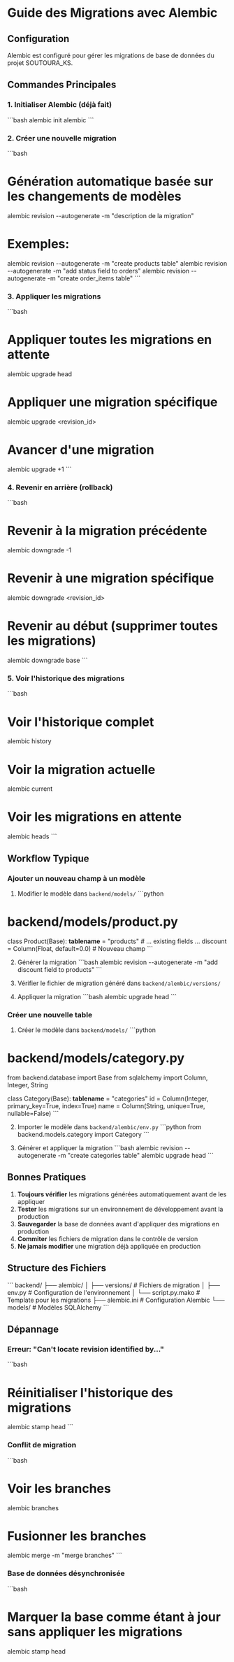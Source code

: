 # Guide des Migrations avec Alembic

## Configuration

Alembic est configuré pour gérer les migrations de base de données du projet SOUTOURA_KS.

## Commandes Principales

### 1. Initialiser Alembic (déjà fait)
\`\`\`bash
alembic init alembic
\`\`\`

### 2. Créer une nouvelle migration
\`\`\`bash
# Génération automatique basée sur les changements de modèles
alembic revision --autogenerate -m "description de la migration"

# Exemples:
alembic revision --autogenerate -m "create products table"
alembic revision --autogenerate -m "add status field to orders"
alembic revision --autogenerate -m "create order_items table"
\`\`\`

### 3. Appliquer les migrations
\`\`\`bash
# Appliquer toutes les migrations en attente
alembic upgrade head

# Appliquer une migration spécifique
alembic upgrade <revision_id>

# Avancer d'une migration
alembic upgrade +1
\`\`\`

### 4. Revenir en arrière (rollback)
\`\`\`bash
# Revenir à la migration précédente
alembic downgrade -1

# Revenir à une migration spécifique
alembic downgrade <revision_id>

# Revenir au début (supprimer toutes les migrations)
alembic downgrade base
\`\`\`

### 5. Voir l'historique des migrations
\`\`\`bash
# Voir l'historique complet
alembic history

# Voir la migration actuelle
alembic current

# Voir les migrations en attente
alembic heads
\`\`\`

## Workflow Typique

### Ajouter un nouveau champ à un modèle

1. Modifier le modèle dans `backend/models/`
\`\`\`python
# backend/models/product.py
class Product(Base):
    __tablename__ = "products"
    # ... existing fields ...
    discount = Column(Float, default=0.0)  # Nouveau champ
\`\`\`

2. Générer la migration
\`\`\`bash
alembic revision --autogenerate -m "add discount field to products"
\`\`\`

3. Vérifier le fichier de migration généré dans `backend/alembic/versions/`

4. Appliquer la migration
\`\`\`bash
alembic upgrade head
\`\`\`

### Créer une nouvelle table

1. Créer le modèle dans `backend/models/`
\`\`\`python
# backend/models/category.py
from backend.database import Base
from sqlalchemy import Column, Integer, String

class Category(Base):
    __tablename__ = "categories"
    id = Column(Integer, primary_key=True, index=True)
    name = Column(String, unique=True, nullable=False)
\`\`\`

2. Importer le modèle dans `backend/alembic/env.py`
\`\`\`python
from backend.models.category import Category
\`\`\`

3. Générer et appliquer la migration
\`\`\`bash
alembic revision --autogenerate -m "create categories table"
alembic upgrade head
\`\`\`

## Bonnes Pratiques

1. **Toujours vérifier** les migrations générées automatiquement avant de les appliquer
2. **Tester** les migrations sur un environnement de développement avant la production
3. **Sauvegarder** la base de données avant d'appliquer des migrations en production
4. **Commiter** les fichiers de migration dans le contrôle de version
5. **Ne jamais modifier** une migration déjà appliquée en production

## Structure des Fichiers

\`\`\`
backend/
├── alembic/
│   ├── versions/          # Fichiers de migration
│   ├── env.py            # Configuration de l'environnement
│   └── script.py.mako    # Template pour les migrations
├── alembic.ini           # Configuration Alembic
└── models/               # Modèles SQLAlchemy
\`\`\`

## Dépannage

### Erreur: "Can't locate revision identified by..."
\`\`\`bash
# Réinitialiser l'historique des migrations
alembic stamp head
\`\`\`

### Conflit de migration
\`\`\`bash
# Voir les branches
alembic branches

# Fusionner les branches
alembic merge -m "merge branches" <rev1> <rev2>
\`\`\`

### Base de données désynchronisée
\`\`\`bash
# Marquer la base comme étant à jour sans appliquer les migrations
alembic stamp head
